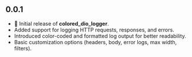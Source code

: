 ## 0.0.1

- 🎉 Initial release of **colored_dio_logger**.
- Added support for logging HTTP requests, responses, and errors.
- Introduced color-coded and formatted log output for better readability.
- Basic customization options (headers, body, error logs, max width, filters).
